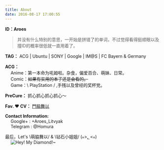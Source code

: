 ```yaml
---
title: About
date: 2016-08-17 17:00:55
---
```

**ID：Aroes**
> 并没有什么特别的意思，一开始是拼错了的单词，不过觉得看得挺顺眼以及撞ID的概率很低就一直用着了。


**TAG：** ACG | Ubuntu | SONY | Google | IM@S | FC Bayern & Germany

**ACG：**  
&emsp; Anime：第一本命为吼姆啦。杂食，偏爱百合、萌妹、日常。  
&emsp; Comic：<s>如果有实用的本子还是会看的。</s>  
&emsp; Game：\ PlayStation / ,手残以及曾经的奖杯党。  

**PreCure：** 抓心抓心抓心抓心～

**Fav. ❤ CV：** [門脇舞以](https://twitter.com/kadomaita)

**Contact Information:**  
&emsp; Google+ : +Aroes_Litvyak  
&emsp; Telegram : @Homura  

最后，Let's \萌脇舞以/ & \钻石小姐姐/ (๑>؂<๑)    
&emsp; ![Hey! My Diamond!~ ](https://m.nep.me/blog/page/diamond.jpg)
